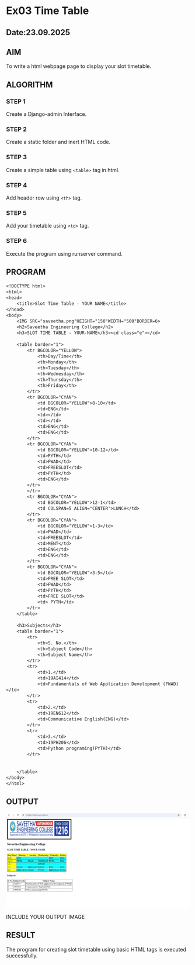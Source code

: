 # Ex03 Time Table
## Date:23.09.2025

## AIM
To write a html webpage page to display your slot timetable.

## ALGORITHM
### STEP 1
Create a Django-admin Interface.

### STEP 2
Create a static folder and inert HTML code.

### STEP 3
Create a simple table using ```<table>``` tag in html.

### STEP 4
Add header row using ```<th>``` tag.

### STEP 5
Add your timetable using ```<td>``` tag.

### STEP 6
Execute the program using runserver command.

## PROGRAM
```
<!DOCTYPE html>
<html>
<head>
    <title>Slot Time Table - YOUR NAME</title>
</head>
<body>
    <IMG SRC="saveetha.png"HEIGHT="150"WIDTH="500"BORDER=6>
    <h2>Saveetha Engineering College</h2>
    <h3>SLOT TIME TABLE - YOUR-NAME</h3><cd class="e"></cd>

    <table border="1">
        <tr BGCOLOR="YELLOW">
            <th>Day/Time</th>
            <th>Monday</th>
            <th>Tuesday</th>
            <th>Wednesday</th>
            <th>Thursday</th>
            <th>Friday</th>
        </tr>
        <tr BGCOLOR="CYAN">
            <td BGCOLOR="YELLOW">8-10</td>
            <td>ENG</td>
            <td></td>
            <td></td>
            <td>ENG</td>
            <td>ENG</td>
        </tr>
        <tr BGCOLOR="CYAN">
            <td BGCOLOR="YELLOW">10-12</td>
            <td>PYTH</td>
            <td>FWAD</td>
            <td>FREESLOT</td>
            <td>PYTH</td>
            <td>ENG</td>
        </tr>
        </tr>
        <tr BGCOLOR="CYAN">
            <td BGCOLOR="YELLOW">12-1</td>
            <td COLSPAN=5 ALIGN="CENTER">LUNCH</td>
        </tr>
        <tr BGCOLOR="CYAN">
            <td BGCOLOR="YELLOW">1-3</td>
            <td>FWAD</td>
            <td>FREESLOT</td>
            <td>MENT</td>
            <td>ENG</td>
            <td>ENG</td>
        </tr>
        <tr BGCOLOR="CYAN">
            <td BGCOLOR="YELLOW">3-5</td>
            <td>FREE SLOT</td>
            <td>FWAD</td>
            <td>PYTH</td>
            <td>FREE SLOT</td>
            <td> PYTH</td>
        </tr>
    </table>

    <h3>Subjects</h3>
    <table border="1">
        <tr>
            <th>S. No.</th>
            <th>Subject Code</th>
            <th>Subject Name</th>
        </tr>
        <tr>
            <td>1.</td>
            <td>19AI414</td>
            <td>Fundamentals of Web Application Development (FWAD)</td>
        </tr>
        <tr>
            <td>2.</td>
            <td>19EN612</td>
            <td>Communicative English(ENG)</td>
        </tr>
        <tr>
            <td>3.</td>
            <td>19PH206</td>
            <td>Python programing(PYTH)</td>
        </tr>
        
        
    </table>
</body>
</html>
```

## OUTPUT
![alt text](<Screenshot 2025-09-23 093408.png>)

INCLUDE YOUR OUTPUT IMAGE

## RESULT
The program for creating slot timetable using basic HTML tags is executed successfully.
